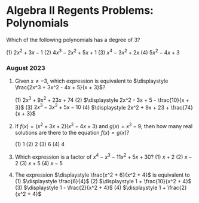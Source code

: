 # Algebra II Regents Problems: Polynomials

Which of the following polynomials has a degree of 3?

(1) $2x^2 + 3x - 1$
(2) $4x^3 - 2x^2 + 5x + 1$
(3) $x^4 - 3x^2 + 2x$
(4) $5x^2 - 4x + 3$

### August 2023

1. Given $x \neq -3$, which expression is equivalent to $\displaystyle \frac{2x^3 + 3x^2 - 4x + 5}{x + 3}$?

    (1) $2x^3 + 9x^2 + 23x + 74$
    (2) $\displaystyle 2x^2 - 3x + 5 - \frac{10}{x + 3}$
    (3) $2x^3 - 3x^2 + 5x - 10$
    (4) $\displaystyle 2x^2 + 9x + 23 + \frac{74}{x + 3}$

1. If $f(x) = (x^2 + 3x + 2)(x^2 - 4x + 3)$ and $g(x) = x^2 - 9$, then how many real solutions are there to the equation $f(x) = g(x)$?

    (1) 1
    (2) 2
    (3) 6
    (4) 4

1. Which expression is a factor of $x^4 - x^3 - 11x^2 + 5x + 30$?
    (1) $x + 2$
    (2) $x - 2$
    (3) $x + 5$
    (4) $x - 5$

1. The expression $\displaystyle \frac{x^2 + 6}{x^2 + 4}$ is equivalent to
    (1) $\displaystyle \frac{6}{4}$
    (2) $\displaystyle 1 + \frac{10}{x^2 + 4}$
    (3) $\displaystyle 1 - \frac{2}{x^2 + 4}$
    (4) $\displaystyle 1 + \frac{2}{x^2 + 4}$
